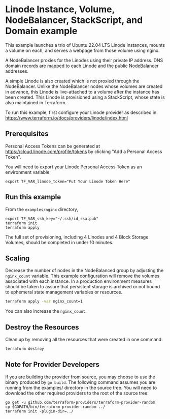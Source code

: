 # Linode Instance, Volume, NodeBalancer, StackScript, and Domain example

This example launches a trio of Ubuntu 22.04 LTS Linode Instances, mounts a volume on each, and serves a webpage from those volume using nginx.

A NodeBalancer proxies for the Linodes using their private IP address. DNS domain records are mapped to each Linode and the public NodeBalancer addresses.

A simple Linode is also created which is not proxied through the NodeBalancer.  Unlike the NodeBalancer nodes whose volumes are created in advance, this Linode is live-attached to a volume after the instance has been created. This Linode is provisioned using a StackScript, whose state is also maintained in Terraform.

To run this example, first configure your Linode provider as described in <https://www.terraform.io/docs/providers/linode/index.html>

## Prerequisites

Personal Access Tokens can be generated at <https://cloud.linode.com/profile/tokens> by clicking "Add a Personal Access Token".

You will need to export your Linode Personal Access Token as an environment variable:

    export TF_VAR_linode_token="Put Your Linode Token Here"

## Run this example

From the `examples/nginx` directory,

    export TF_VAR_ssh_key="~/.ssh/id_rsa.pub"
    terraform init
    terraform apply

The full set of provisioning, including 4 Linodes and 4 Block Storage Volumes, should be completed in under 10 minutes.

## Scaling

Decrease the number of nodes in the NodeBalanced group by adjusting the `nginx_count` variable.  This example configuration will remove the volumes associated with each instance.  In a production environment measures should be taken to assure that persistent storage is archived or not bound to ephemeral state management variables or resources.

```sh
terraform apply -var nginx_count=1
```

You can also increase the `nginx_count`.

## Destroy the Resources

Clean up by removing all the resources that were created in one command:

```sh
terraform destroy
```

## Note for Provider Developers

If you are building the provider from source, you may choose to use the binary produced by `go build`.  The following command assumes you are running from the examples/ directory in the source tree.  You will need to download the other required providers to the root of the source tree:

    go get -u github.com/terraform-providers/terraform-provider-random
    cp $GOPATH/bin/terraform-provider-random ../
    terraform init -plugin-dir=../
